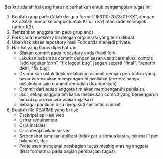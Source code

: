 Berikut adalah hal yang harus diperhatikan untuk pengumpulan tugas ini:

1. Buatlah grup pada Gitlab dengan format "IF3110-2023-01-XX", dengan XX adalah nomor kelompok (untuk K1 dan K2) atau kode kelompok (untuk K3).
2. Tambahkan anggota tim pada grup anda.
3. Fork pada repository ini dengan organisasi yang telah dibuat.
4. Ubah hak akses repository hasil Fork anda menjadi private.
5. Hal-hal yang harus diperhatikan.
   * Silakan commit pada repository anda (hasil fork)
   * Lakukan beberapa commit dengan pesan yang bermakna, contoh: “add register form”, “fix logout bug”, jangan seperti “final”, “benerin dikit”, “fix bug”.
   * Disarankan untuk tidak melakukan commit dengan perubahan yang besar karena akan mempengaruhi penilaian (contoh: hanya melakukan satu commit kemudian dikumpulkan).
   * Commit dari setiap anggota tim akan mempengaruhi penilaian.
   * Jadi, setiap anggota tim harus melakukan commit yang berpengaruh terhadap proses pembuatan aplikasi.
   * Sebagai panduan bisa mengikuti semantic commit.
7. Buatlah file README yang berisi:
   * Deskripsi aplikasi web
   * Daftar requirement
   * Cara instalasi
   * Cara menjalankan server
   * Screenshot tampilan aplikasi (tidak perlu semua kasus, minimal 1 per halaman), dan
   * Penjelasan mengenai pembagian tugas masing-masing anggota (lihat formatnya pada bagian pembagian tugas).
